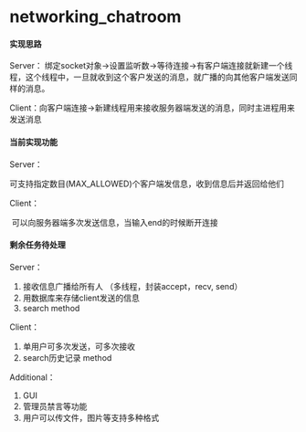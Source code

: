# networking_chatroom

#### **实现思路**

Server： 绑定socket对象->设置监听数->等待连接->有客户端连接就新建一个线程，这个线程中，一旦就收到这个客户发送的消息，就广播的向其他客户端发送同样的消息。

Client：向客户端连接->新建线程用来接收服务器端发送的消息，同时主进程用来发送消息



#### **当前实现功能**

Server：

​		可支持指定数目(MAX_ALLOWED)个客户端发信息，收到信息后并返回给他们

Client：

​		可以向服务器端多次发送信息，当输入end的时候断开连接



#### **剩余任务待处理**

Server：

1. 接收信息广播给所有人 （多线程，封装accept，recv, send）
2. 用数据库来存储client发送的信息
3. search method

Client：

1. 单用户可多次发送，可多次接收
2. search历史记录 method

Additional：

1. GUI
2. 管理员禁言等功能
3. 用户可以传文件，图片等支持多种格式





